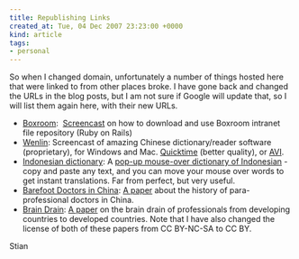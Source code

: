 ```yaml
---
title: Republishing Links
created_at: Tue, 04 Dec 2007 23:23:00 +0000
kind: article
tags:
- personal
---
```


So when I changed domain, unfortunately a number of things hosted here
that were linked to from other places broke. I have gone back and
changed the URLs in the blog posts, but I am not sure if Google will
update that, so I will list them again here, with their new URLs.

-   [Boxroom](http://reganmian.net/blog/2007/10/16/boxroom-ruby-on-rails-file-repository/): 
  [Screencast](http://reganmian.net/blog/files/Boxroom-demo.htm) on
  how to download and use Boxroom intranet file repository (Ruby on
  Rails)
-   [Wenlin](http://reganmian.net/blog/2006/05/02/screencast-wenlin-helps-you-read-chinese/):
  Screencast of amazing Chinese dictionary/reader software
  (proprietary), for Windows and Mac.
  [Quicktime](http://reganmian.net/blog/files/WenlinDemo.mov) (better
  quality), or [AVI](http://reganmian.net/blog/files/WenlinDemo.avi).
-   [Indonesian
  dictionary](http://reganmian.net/blog/2006/05/03/indonesian-dictionarymouseover-terbang-dengan-bahasa-indonesia/):
  A [pop-up mouse-over dictionary of
  Indonesian](http://reganmian.net/indonesian) - copy and paste any
  text, and you can move your mouse over words to get instant
  translations. Far from perfect, but very useful.
-   [Barefoot Doctors in
  China](http://reganmian.net/blog/2005/07/08/barefoot-doctors-in-china/):
  [A
  paper](http://reganmian.net/blog/files/Barefoot-Doctors-Stian.pdf)
  about the history of para-professional doctors in China.
-   [Brain Drain](http://reganmian.net/blog/2005/12/08/brain-drain/): [A
  paper](http://reganmian.net/blog/files/Brain-Drain-Stian.pdf) on the
  brain drain of professionals from developing countries to developed
  countries. Note that I have also changed the license of both of
  these papers from CC BY-NC-SA to CC BY.

Stian
